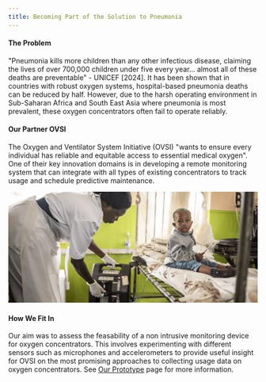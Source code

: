 ```yaml
---
title: Becoming Part of the Solution to Pneumonia 
---
```


#### **The Problem**

"Pneumonia kills more children than any other infectious disease, claiming the lives of over 700,000 children under five every year... almost all of these deaths are preventable" - UNICEF [2024]. It has been shown that in countries with robust oxygen systems, hospital-based pneumonia deaths can be reduced by half. However, due to the harsh operating environment in Sub-Saharan Africa and South East Asia where pneumonia is most prevalent, these oxygen concentrators often fail to operate reliably.

#### **Our Partner OVSI**

The Oxygen and Ventilator System Initiative (OVSI) "wants to ensure every individual has reliable and equitable access to essential medical oxygen". One of their key innovation domains is in developing a remote monitoring system that can integrate with all types of existing concentrators to track usage and schedule predictive maintenance. 

<img src="Assets/Hospital.png" alt="Screenshot of python plotter" width="800"/>

#### **How We Fit In**

Our aim was to assess the feasability of a non intrusive monitoring device for oxygen concentrators. This involves experimenting with different sensors such as microphones and accelerometers to provide useful insight for OVSI on the most promising approaches to collecting usage data on oxygen concentrators. See [Our Prototype](about.md) page for more information.





